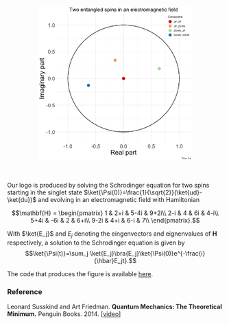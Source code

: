 <p align="center">
<img src="spins.gif" alt="" width="360" />
</p>
<br>

Our logo is produced by solving the Schrodinger equation for two spins starting in the singlet state $\ket{\Psi(0)}=\frac{1}{\sqrt{2}}(\ket{ud}-\ket{du})$ and evolving in an electromagnetic field with Hamiltonian

$$\mathbf{H} =  \begin{pmatrix}
1 & 2+i & 5-4i & 9+2i\\
2-i & 4 & 6i & 4-i\\
5+4i & -6i & 2 & 6+i\\
9-2i & 4+i & 6-i & 7\\
   \end{pmatrix}.$$

With $\ket{E_j}$ and $E_j$ denoting the eingenvectors and eignenvalues of $\mathbf{H}$ respectively, a solution to the Schrodinger equation is given by
$$\ket{\Psi(t)}=\sum_j \ket{E_j}\bra{E_j}\ket{\Psi(0)}e^{-\frac{i}{\hbar}E_jt}.$$

The code that produces the figure is available <a href="https://github.com/fcgrolleau/Mestim/tree/master/R/schrodinger_dots.R">here</a>.

### Reference
Leonard Susskind and Art Friedman.
<b>Quantum Mechanics: The Theoretical Minimum.</b>
Penguin Books. 2014.
[<a href="https://theoreticalminimum.com/courses/quantum-mechanics/2012/winter/lecture-4">video</a>]